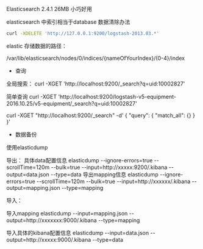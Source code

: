 

Elasticsearch 2.4.1
26MB 小巧好用

elasticsearch 中索引相当于database
数据清除办法
``` bash
curl -XDELETE 'http://127.0.0.1:9200/logstash-2013.03.*' 
```


elastic 存储数据的路径：

/var/lib/elasticsearch/nodes/0/indices/{nameOfYourIndex}/(0-4}/index


* 查询

全局搜索：
curl -XGET 'http://localhost:9200/_search?q=uid:10002827'


简单查询
curl -XGET 'http://localhost:9200/logstash-v5-equipment-2016.10.25/v5-equipment/_search?q=uid:10002827'


curl -XGET "http://localhost:9200/_search" -d'
{
  "query": {
    "match_all": {}
  }
}'

+ 数据备份

使用elasticdump

导出：
具体data配置信息
elasticdump --ignore-errors=true  --scrollTime=120m  --bulk=true --input=http://xxxxx:9200/.kibana   --output=data.json  --type=data
导出mapping信息
elasticdump --ignore-errors=true  --scrollTime=120m  --bulk=true --input=http://xxxxxx/.kibana   --output=mapping.json  --type=mapping  

导入：

导入mapping
elasticdump --input=mapping.json  --output=http://xxxxxxx:9000/.kibana --type=mapping

导入具体的kibana配置信息
elasticdump --input=data.json  --output=http://xxxxx:9000/.kibana --type=data